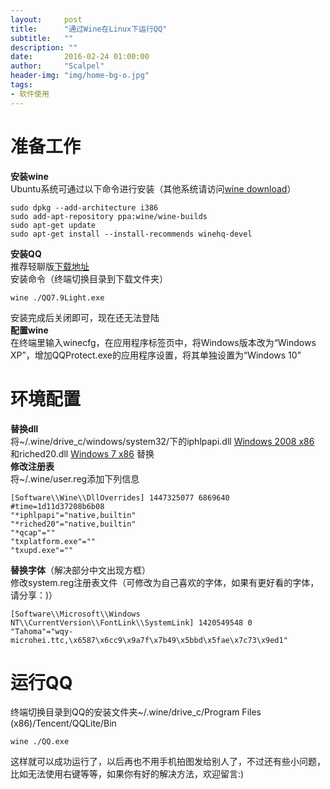 ```yaml
---
layout:     post
title:      "通过Wine在Linux下运行QQ"
subtitle:   ""
description: ""
date:       2016-02-24 01:00:00
author:     "Scalpel"
header-img: "img/home-bg-o.jpg"
tags:
- 软件使用
---
```

准备工作
===
**安装wine**  
Ubuntu系统可通过以下命令进行安装（其他系统请访问[wine download](https://www.winehq.org/download)）  

```
sudo dpkg --add-architecture i386
sudo add-apt-repository ppa:wine/wine-builds
sudo apt-get update
sudo apt-get install --install-recommends winehq-devel
```
**安装QQ**  
推荐轻聊版[下载地址](http://im.qq.com/lightqq)  
安装命令（终端切换目录到下载文件夹）  

```
wine ./QQ7.9Light.exe
```
安装完成后关闭即可，现在还无法登陆  
**配置wine**  
在终端里输入winecfg，在应用程序标签页中，将Windows版本改为“Windows XP”，增加QQProtect.exe的应用程序设置，将其单独设置为“Windows 10”  

环境配置
===
**替换dll**  
将~/.wine/drive_c/windows/system32/下的iphlpapi.dll [Windows 2008 x86](http://www.startos.com/plus/dll.php?os=Windows_2008+32%E4%BD%8D&dll=iphlpapi.dll&ac=down) 和riched20.dll [Windows 7 x86](http://www.startos.com/plus/dll.php?os=Windows_7+32%E4%BD%8D&dll=riched20.dll&ac=down) 替换  
**修改注册表**  
将~/.wine/user.reg添加下列信息  

```
[Software\\Wine\\DllOverrides] 1447325077 6869640
#time=1d11d37208b6b08
"*iphlpapi"="native,builtin"
"*riched20"="native,builtin"
"*qcap"=""
"txplatform.exe"=""
"txupd.exe"=""
```
**替换字体**（解决部分中文出现方框）  
修改system.reg注册表文件（可修改为自己喜欢的字体，如果有更好看的字体，请分享：)）  

```
[Software\\Microsoft\\Windows NT\\CurrentVersion\\FontLink\\SystemLink] 1420549548 0
"Tahoma"="wqy-microhei.ttc,\x6587\x6cc9\x9a7f\x7b49\x5bbd\x5fae\x7c73\x9ed1"
```

运行QQ
==
终端切换目录到QQ的安装文件夹~/.wine/drive_c/Program Files (x86)/Tencent/QQLite/Bin  

```
wine ./QQ.exe
```
这样就可以成功运行了，以后再也不用手机拍图发给别人了，不过还有些小问题，比如无法使用右键等等，如果你有好的解决方法，欢迎留言:)
